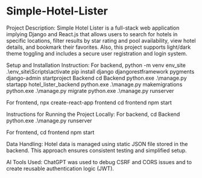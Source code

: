 # Simple-Hotel-Lister

Project Description: Simple Hotel Lister is a full-stack web application implying Django and React.js that allows users to search for hotels in specific locations, filter results by star rating and pool availability, view hotel details, and bookmark their favorites. Also, this project supports light/dark theme toggling and includes a secure user registration and login system.

Setup and Installation Instruction: 
For backend, 
python -m venv env_site
.\env_site\Scripts\activate
pip install django djangorestframework pygments
django-admin startproject Backend
cd Backend
python.exe .\manage.py startapp hotel_lister_backend
python.exe .\manage.py makemigrations
python.exe .\manage.py migrate
python.exe .\manage.py runserver

For frontend,
npx create-react-app frontend
cd frontend
npm start

Instructions for Running the Project Locally: 
For backend,
cd Backend
python.exe .\manage.py runserver

For frontend,
cd frontend
npm start

Data Handling: Hotel data is managed using static JSON file stored in the backend. This approach ensures consistent testing and simplified setup.

AI Tools Used: ChatGPT was used to debug CSRF and CORS issues and to create reusable authentication logic (JWT).
